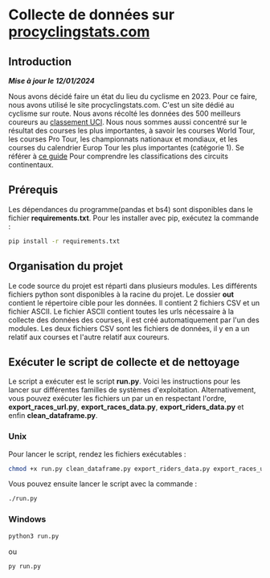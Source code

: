 # Collecte de données sur [procyclingstats.com](https://www.procylingstats.com)

## Introduction

***Mise à jour le 12/01/2024***

Nous avons décidé faire un état du lieu du cyclisme en 2023. Pour
ce faire, nous avons utilisé le site procyclingstats.com. C'est un
site dédié au cyclisme sur route. Nous avons récolté les données
des 500 meilleurs coureurs au [classement UCI](https://fr.wikipedia.org/wiki/Classement_mondial_UCI). Nous nous sommes aussi concentré
sur le résultat des courses les plus importantes, à savoir
les courses World Tour, les courses Pro Tour, les championnats
nationaux et mondiaux, et les courses du calendrier Europ Tour
les plus importantes (catégorie 1). Se référer à [ce guide](https://fr.wikipedia.org/wiki/Circuits_continentaux_de_cyclisme) Pour comprendre les classifications des circuits continentaux.

## Prérequis

Les dépendances du programme(pandas et bs4) sont disponibles dans 
le  fichier **requirements.txt**. Pour les installer avec pip, 
exécutez la commande :

```bash
pip install -r requirements.txt
```

## Organisation du projet

Le code source du projet est réparti dans plusieurs modules. Les
différents fichiers python sont disponibles à la racine du projet.
Le dossier **out** contient le répertoire cible pour les données.
Il contient 2 fichiers CSV et un fichier ASCII. Le fichier ASCII
contient toutes les urls nécessaire à la collecte des données
des courses, il est créé automatiquement par l'un des modules.
Les deux fichiers CSV sont les fichiers de données, il y en a un
relatif aux courses et l'autre relatif aux coureurs.

## Exécuter le script de collecte et de nettoyage

Le script a exécuter est le script **run.py**. Voici les
instructions pour les lancer sur différentes familles de
systèmes d'exploitation. Alternativement, vous pouvez exécuter
les fichiers un par un en respectant l'ordre, **export_races_url.py**,
**export_races_data.py**, **export_riders_data.py** et enfin
**clean_dataframe.py**.

### Unix

Pour lancer le script, rendez les fichiers exécutables :

```bash
chmod +x run.py clean_dataframe.py export_riders_data.py export_races_url.py export_races_data.py
```

Vous pouvez ensuite lancer le script avec la commande :

```bash
./run.py
```

### Windows

```bat
python3 run.py
```

ou

```bat
py run.py
```
